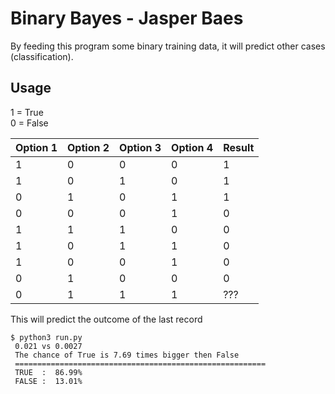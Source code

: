 # Binary Bayes - Jasper Baes

By feeding this program some binary training data, it will predict other cases (classification).

## Usage
1 = True <br>
0 = False

| Option 1 | Option 2 | Option 3 | Option 4 | Result |
| -------- | -------- | -------- | -------- | ------ |
| 1        | 0        | 0        | 0        | 1      |
| 1        | 0        | 1        | 0        | 1      |
| 0        | 1        | 0        | 1        | 1      |
| 0        | 0        | 0        | 1        | 0      |
| 1        | 1        | 1        | 0        | 0      |
| 1        | 0        | 1        | 1        | 0      |
| 1        | 0        | 0        | 1        | 0      |
| 0        | 1        | 0        | 0        | 0      |
| 0        | 1        | 1        | 1        | ???    |

This will predict the outcome of the last record

```
$ python3 run.py 
 0.021 vs 0.0027
 The chance of True is 7.69 times bigger then False 
 ========================================================
 TRUE  :  86.99%
 FALSE :  13.01%
```